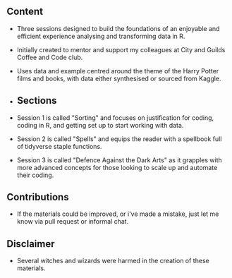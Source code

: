 ## Content
- Three sessions designed to build the foundations of an enjoyable and efficient experience analysing and transforming data in R.
- Initially created to mentor and support my colleagues at City and Guilds Coffee and Code club.
- Uses data and example centred around the theme of the Harry Potter films and books, with data either synthesised or sourced from Kaggle.

- ## Sections
- Session 1 is called "Sorting" and focuses on justification for coding, coding in R, and getting set up to start working with data.
- Session 2 is called "Spells" and equips the reader with a spellbook full of tidyverse staple functions.
- Session 3 is called "Defence Against the Dark Arts" as it grapples with more advanced concepts for those looking to scale up and automate their coding.

## Contributions
- If the materials could be improved, or i've made a mistake, just let me know via pull request or informal chat.

## Disclaimer
- Several witches and wizards were harmed in the creation of these materials.
